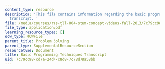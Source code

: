 ```yaml
---
content_type: resource
description: 'This file contains information regarding the basic programming techniques
  transcript. '
file: /media/courses/res-tll-004-stem-concept-videos-fall-2013/7c79cc98cd7a24d4c8d87c78d78a58bb_MITRES_TLL-004F13_BasProTe.pdf
file_type: application/pdf
learning_resource_types: []
ocw_type: OCWFile
parent_title: Problem Solving
parent_type: SupplementalResourceSection
resourcetype: Document
title: Basic Programming Techniques Transcript
uid: 7c79cc98-cd7a-24d4-c8d8-7c78d78a58bb
---
```

